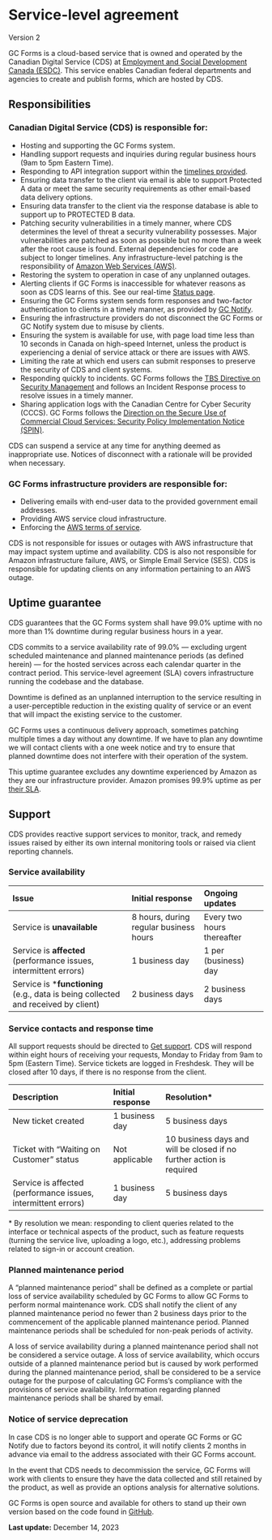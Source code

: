 # Service-level agreement
Version 2

GC Forms is a cloud-based service that is owned and operated by the Canadian Digital Service (CDS) at [Employment and Social Development Canada (ESDC)](https://www.canada.ca/en/employment-social-development.html). This service enables Canadian federal departments and agencies to create and publish forms, which are hosted by CDS. 

## Responsibilities

### Canadian Digital Service (CDS) is responsible for:
- Hosting and supporting the GC Forms system.
- Handling support requests and inquiries during regular business hours (9am to 5pm Eastern Time). 
- Responding to API integration support within the [timelines provided](#service-response-time-and-contacts).
- Ensuring data transfer to the client via email is able to support Protected A data or meet the same security requirements as other email-based data delivery options.
- Ensuring data transfer to the client via the response database is able to support up to PROTECTED B data. 
- Patching security vulnerabilities in a timely manner, where CDS determines the level of threat a security vulnerability possesses. Major vulnerabilities are patched as soon as possible but no more than a week after the root cause is found. External dependencies for code are subject to longer timelines. Any infrastructure-level patching is the responsibility of [Amazon Web Services (AWS)](https://aws.amazon.com/service-terms/).
- Restoring the system to operation in case of any unplanned outages.
- Alerting clients if GC Forms is inaccessible for whatever reasons as soon as CDS learns of this. See our real-time [Status page](https://status-statut.cds-snc.ca/history/gc-forms-formulaires-gc).
- Ensuring the GC Forms system sends form responses and two-factor authentication to clients in a timely manner, as provided by [GC Notify](https://notification.canada.ca/service-level-agreement). 
- Ensuring the infrastructure providers do not disconnect the GC Forms or GC Notify system due to misuse by clients. 
- Ensuring the system is available for use, with page load time less than 10 seconds in Canada on high-speed Internet, unless the product is experiencing a denial of service attack or there are issues with AWS. 
- Limiting the rate at which end users can submit responses to preserve the security of CDS and client systems.
- Responding quickly to incidents. GC Forms follows the [TBS Directive on Security Management](https://www.tbs-sct.canada.ca/pol/doc-eng.aspx?id=32611) and follows an Incident Response process to resolve issues in a timely manner. 
- Sharing application logs with the Canadian Centre for Cyber Security (CCCS). GC Forms follows the [Direction on the Secure Use of Commercial Cloud Services: Security Policy Implementation Notice (SPIN)](https://www.canada.ca/en/government/system/digital-government/digital-government-innovations/cloud-services/direction-secure-use-commercial-cloud-services-spin.html).

CDS can suspend a service at any time for anything deemed as inappropriate use. Notices of disconnect with a rationale will be provided when necessary. 

### GC Forms infrastructure providers are responsible for:
- Delivering emails with end-user data to the provided government email addresses.
- Providing AWS service cloud infrastructure.
- Enforcing the [AWS terms of service](https://aws.amazon.com/service-terms/).

CDS is not responsible for issues or outages with AWS infrastructure that may impact system uptime and availability. CDS is also not responsible for Amazon infrastructure failure, AWS, or Simple Email Service (SES). CDS is responsible for updating clients on any information pertaining to an AWS outage.

## Uptime guarantee

CDS guarantees that the GC Forms system shall have 99.0% uptime with no more than 1% downtime during regular business hours in a year.

CDS commits to a service availability rate of 99.0% — excluding urgent scheduled maintenance and planned maintenance periods (as defined herein) — for the hosted services across each calendar quarter in the contract period. This service-level agreement (SLA) covers infrastructure running the codebase and the database. 

Downtime is defined as an unplanned interruption to the service resulting in a user-perceptible reduction in the existing quality of service or an event that will impact the existing service to the customer.

GC Forms uses a continuous delivery approach, sometimes patching multiple times a day without any downtime. If we have to plan any downtime we will contact clients with a one week notice and try to ensure that planned downtime does not interfere with their operation of the system. 

This uptime guarantee excludes any downtime experienced by Amazon as they are our infrastructure provider. Amazon promises 99.9% uptime as per [their SLA](https://aws.amazon.com/messaging/sla/).

## Support

CDS provides reactive support services to monitor, track, and remedy issues raised by either its own internal monitoring tools or raised via client reporting channels.

### Service availability

|Issue|Initial response|Ongoing updates|
|:-|:-|:-|
|Service is **unavailable**|8 hours, during regular business hours|Every two hours thereafter|
|Service is **affected** (performance issues, intermittent errors)|1 business day|1 per (business) day|
|Service is ***functioning** (e.g., data is being collected and received by client)|2 business days|2 business days|
  
### Service contacts and response time

All support requests should be directed to [Get support](/en/form-builder/support). CDS will respond within eight hours of receiving your requests, Monday to Friday from 9am to 5pm (Eastern Time). Service tickets are logged in Freshdesk. They will be closed after 10 days, if there is no response from the client. 

|Description|Initial response|Resolution*|
|:-|:-|:-|
|New ticket created|1 business day|5 business days|
|Ticket with “Waiting on Customer” status|Not applicable|10 business days and will be closed if no further action is required|
|Service is affected (performance issues, intermittent errors)|1 business day|5 business days|
  
\* By resolution we mean: responding to client queries related to the interface or technical aspects of the product, such as feature requests (turning the service live, uploading a logo, etc.), addressing problems related to sign-in or account creation.

### Planned maintenance period 

A “planned maintenance period” shall be defined as a complete or partial loss of service availability scheduled by GC Forms to allow GC Forms to perform normal maintenance work. CDS shall notify the client of any planned maintenance period no fewer than 2 business days prior to the commencement of the applicable planned maintenance period. Planned maintenance periods shall be scheduled for non-peak periods of activity. 

A loss of service availability during a planned maintenance period shall not be considered a service outage. A loss of service availability, which occurs outside of a planned maintenance period but is caused by work performed during the planned maintenance period, shall be considered to be a service outage for the purpose of calculating GC Forms’s compliance with the provisions of service availability. Information regarding planned maintenance periods shall be shared by email. 

### Notice of service deprecation

In case CDS is no longer able to support and operate GC Forms or GC Notify due to factors beyond its control, it will notify clients 2 months in advance via email to the address associated with their GC Forms account. 

In the event that CDS needs to decommission the service, GC Forms will work with clients to ensure they have the data collected and still retained by the product, as well as provide an options analysis for alternative solutions. 

GC Forms is open source and available for others to stand up their own version based on the code found in [GitHub](https://github.com/cds-snc/platform-forms-client).
  
  

**Last update:** December 14, 2023
